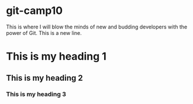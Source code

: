 # git-camp10

This is where I will blow the minds of new and budding developers with the power of Git.
This is a new line.

# This is my heading 1

## This is my heading 2

### This is my heading 3
